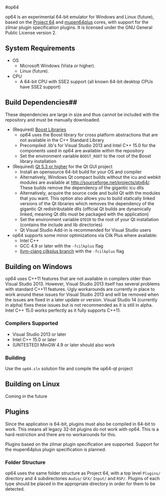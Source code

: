 #op64

op64 is an experimental 64-bit emulator for Windows and Linux (future), based on the [Project 64](http://www.pj64-emu.com/) and [mupen64plus](https://code.google.com/p/mupen64plus/) cores, with support for the zilmar plugin specification plugins. It is licensed under the GNU General Public License version 2.

## System Requirements
* OS
    * Microsoft Windows (Vista or higher).
    * Linux (future).
* CPU
    * A 64-bit CPU with SSE2 support (all known 64-bit desktop CPUs have SSE2 support)

## Build Dependencies##

These dependencies are large in size and thus cannot be included with the repository and must be manually downloaded.

* (Required) [Boost Libraries](http://www.boost.org/)
    * op64 uses the Boost library for cross platform abstractions that are not available in the C++ Standard Library
    * Precompiled .lib's for Visual Studio 2013 and Intel C++ 15.0 for the components used in op64 are available within the repository
    * Set the environment variable `BOOST_ROOT` to the root of the Boost library installation
* (Required) [Qt 5.3 or higher](http://qt-project.org/) for the Qt GUI project
    * Install an opensource 64-bit build for your OS and compiler
    * Alternatively, Windows Qt compact builds without the icu and webkit modules are available at http://sourceforge.net/projects/qtx64/. These builds remove the dependency of the gigantic icu dlls
    * Alternatively, acquire the source code and build Qt with the modules that you want. This option also allows you to build statically linked versions of the Qt libraries which removes the dependency of the gigantic Qt redistributable dlls (official Qt builds are dynamically linked, meaning Qt dlls must be packaged with the application)
    * Set the environment variable `QTDIR` to the root of your Qt installation (contains the include and lib directories)
    * Qt Visual Studio Add-in is recommended for Visual Studio users
* op64 supports some minor optimizations via Cilk Plus where available:
    * Intel C++
    * GCC 4.9 or later with the `-fcilkplus` flag
    * [llvm-clang cilkplus branch](https://cilkplus.github.io/) with the `-fcilkplus` flag

## Building on Windows

op64 uses C++11 features that are not available in compilers older than Visual Studio 2013. However, Visual Studio 2013 itself has several problems with standard C++11 features. Ugly workarounds are currently in place to work around these issues for Visual Studio 2013 and will be removed when the issues are fixed in a later update or version. Visual Studio 14 (currently in alpha) fixes these issues but is not recommended as it is still in alpha. Intel C++ 15.0 works perfectly as it fully supports C++11.

### Compilers Supported

* Visual Studio 2013 or later
* Intel C++ 15.0 or later
* (UNTESTED) MinGW 4.9 or later should also work

### Building

Use the `op64.sln` solution file and compile the op64-qt project

## Building on Linux

Coming in the future

## Plugins

Since the application is 64-bit, plugins must also be compiled in 64-bit to work. This means all legacy 32-bit plugins do not work with op64. This is a hard restriction and there are no workarounds for this.

Plugins based on the zilmar plugin specification are supported. Support for the mupen64plus plugin specification is planned.

### Folder Structure

op64 uses the same folder structure as Project 64, with a top level `Plugins/` directory and 4 subdirectories `Audio/` `GFX/` `Input/` and `RSP/`. Plugins of each type should be placed in the appropriate directory in order for them to be detected.